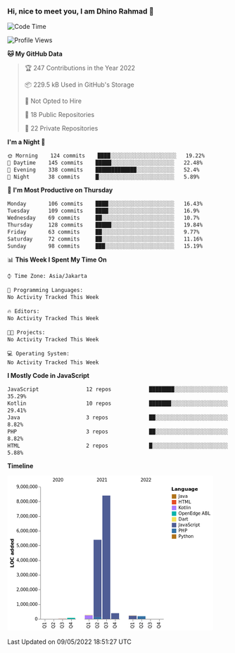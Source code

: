 ### Hi, nice to meet you, I am Dhino Rahmad 👋
<!--START_SECTION:waka-->
![Code Time](http://img.shields.io/badge/Code%20Time-0-blue)

![Profile Views](http://img.shields.io/badge/Profile%20Views-0-blue)

**🐱 My GitHub Data** 

> 🏆 247 Contributions in the Year 2022
 > 
> 📦 229.5 kB Used in GitHub's Storage 
 > 
> 🚫 Not Opted to Hire
 > 
> 📜 18 Public Repositories 
 > 
> 🔑 22 Private Repositories  
 > 
**I'm a Night 🦉** 

```text
🌞 Morning    124 commits    ████░░░░░░░░░░░░░░░░░░░░░   19.22% 
🌆 Daytime    145 commits    █████░░░░░░░░░░░░░░░░░░░░   22.48% 
🌃 Evening    338 commits    █████████████░░░░░░░░░░░░   52.4% 
🌙 Night      38 commits     █░░░░░░░░░░░░░░░░░░░░░░░░   5.89%

```
📅 **I'm Most Productive on Thursday** 

```text
Monday       106 commits    ████░░░░░░░░░░░░░░░░░░░░░   16.43% 
Tuesday      109 commits    ████░░░░░░░░░░░░░░░░░░░░░   16.9% 
Wednesday    69 commits     ██░░░░░░░░░░░░░░░░░░░░░░░   10.7% 
Thursday     128 commits    █████░░░░░░░░░░░░░░░░░░░░   19.84% 
Friday       63 commits     ██░░░░░░░░░░░░░░░░░░░░░░░   9.77% 
Saturday     72 commits     ██░░░░░░░░░░░░░░░░░░░░░░░   11.16% 
Sunday       98 commits     ███░░░░░░░░░░░░░░░░░░░░░░   15.19%

```


📊 **This Week I Spent My Time On** 

```text
⌚︎ Time Zone: Asia/Jakarta

💬 Programming Languages: 
No Activity Tracked This Week

🔥 Editors: 
No Activity Tracked This Week

🐱‍💻 Projects: 
No Activity Tracked This Week

💻 Operating System: 
No Activity Tracked This Week

```

**I Mostly Code in JavaScript** 

```text
JavaScript               12 repos            ████████░░░░░░░░░░░░░░░░░   35.29% 
Kotlin                   10 repos            ███████░░░░░░░░░░░░░░░░░░   29.41% 
Java                     3 repos             ██░░░░░░░░░░░░░░░░░░░░░░░   8.82% 
PHP                      3 repos             ██░░░░░░░░░░░░░░░░░░░░░░░   8.82% 
HTML                     2 repos             █░░░░░░░░░░░░░░░░░░░░░░░░   5.88%

```


**Timeline**

![Chart not found](https://raw.githubusercontent.com/Dhino12/Dhino12/master/charts/bar_graph.png) 


 Last Updated on 09/05/2022 18:51:27 UTC
<!--END_SECTION:waka-->
 
